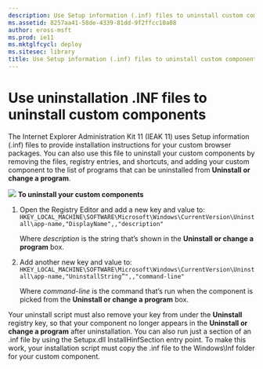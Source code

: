 ```yaml
---
description: Use Setup information (.inf) files to uninstall custom components from your custom browser packages.
ms.assetid: 8257aa41-58de-4339-81dd-9f2ffcc10a08
author: eross-msft
ms.prod: ie11
ms.mktglfcycl: deploy
ms.sitesec: library
title: Use Setup information (.inf) files to uninstall custom components (Internet Explorer Administration Kit 11 for IT Pros)
---
```


# Use uninstallation .INF files to uninstall custom components
The Internet Explorer Administration Kit 11 (IEAK 11) uses Setup information (.inf) files to provide installation instructions for your custom browser packages. You can also use this file to uninstall your custom components by removing the files, registry entries, and shortcuts, and adding your custom component to the list of programs that can be uninstalled from **Uninstall or change a program**.

![](images/wedge.gif) **To uninstall your custom components**

1.  Open the Registry Editor and add a new key and value to:<br>`HKEY_LOCAL_MACHINE\SOFTWARE\Microsoft\Windows\CurrentVersion\Uninstall\app-name,"DisplayName",,"description"`<p>
Where *description* is the string that’s shown in the **Uninstall or change a program** box.

2.  Add another new key and value to:<br>`HKEY_LOCAL_MACHINE\SOFTWARE\Microsoft\Windows\CurrentVersion\Uninstall\app-name,"UninstallString”",,"command-line"`<p>
Where *command-line* is the command that’s run when the component is picked from the **Uninstall or change a program** box.

Your uninstall script must also remove your key from under the **Uninstall** registry key, so that your component no longer appears in the **Uninstall or change a program** after uninstallation. You can also run just a section of an .inf file by using the Setupx.dll InstallHinfSection entry point. To make this work, your installation script must copy the .inf file to the Windows\Inf folder for your custom component.